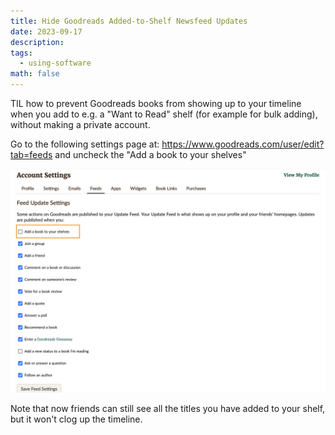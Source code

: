 ```yaml
---
title: Hide Goodreads Added-to-Shelf Newsfeed Updates
date: 2023-09-17
description: 
tags:
  - using-software
math: false
---
```


TIL how to prevent Goodreads books from showing up to your timeline when you add to e.g. a "Want to Read" shelf (for example for bulk adding), without making a private account.

Go to the following settings page at: <https://www.goodreads.com/user/edit?tab=feeds> and uncheck the "Add a book to your shelves"

![Screenshot 2023-09-17 at 11.28.05 AM](attachments/Screenshot%202023-09-17%20at%2011.28.05%20AM.png)

Note that now friends can still see all the titles you have added to your shelf, but it won't clog up the timeline.

